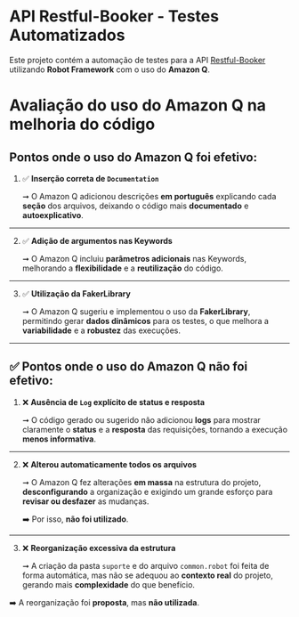 
# API Restful-Booker - Testes Automatizados

Este projeto contém a automação de testes para a API [Restful-Booker](https://restful-booker.herokuapp.com) utilizando **Robot Framework** com o uso do **Amazon Q**.


# Avaliação do uso do Amazon Q na melhoria do código

## **Pontos onde o uso do Amazon Q foi efetivo:**

1. ✅ **Inserção correta de `Documentation`**
    
    ➞ O Amazon Q adicionou descrições **em português** explicando cada **seção** dos arquivos, deixando o código mais **documentado** e **autoexplicativo**.
    

---

2. ✅ **Adição de argumentos nas Keywords**
    
    ➞ O Amazon Q incluiu **parâmetros adicionais** nas Keywords, melhorando a **flexibilidade** e a **reutilização** do código.
    

---

3. ✅ **Utilização da FakerLibrary**
    
    ➞ O Amazon Q sugeriu e implementou o uso da **FakerLibrary**, permitindo gerar **dados dinâmicos** para os testes, o que melhora a **variabilidade** e a **robustez** das execuções.
    

---

## ✅ **Pontos onde o uso do Amazon Q não foi efetivo:**

1. ❌ **Ausência de `Log` explícito de status e resposta**
    
    ➞ O código gerado ou sugerido não adicionou **logs** para mostrar claramente o **status** e a **resposta** das requisições, tornando a execução **menos informativa**.
    

---

2. ❌ **Alterou automaticamente todos os arquivos**
    
    ➞ O Amazon Q fez alterações **em massa** na estrutura do projeto, **desconfigurando** a organização e exigindo um grande esforço para **revisar ou desfazer** as mudanças.
    
    ➡️ Por isso, **não foi utilizado**.
    

---

3. ❌ **Reorganização excessiva da estrutura**
    
    ➞ A criação da pasta `suporte` e do arquivo `common.robot` foi feita de forma automática, mas não se adequou ao **contexto real** do projeto, gerando mais **complexidade** do que benefício.
    

➡️ A reorganização foi **proposta**, mas **não utilizada**.
  
